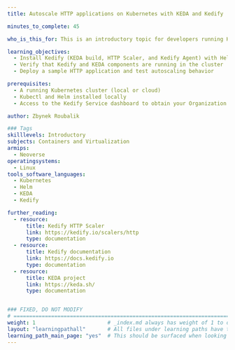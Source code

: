 ```yaml
---
title: Autoscale HTTP applications on Kubernetes with KEDA and Kedify

minutes_to_complete: 45

who_is_this_for: This is an introductory topic for developers running HTTP workloads on Kubernetes who want to enable event-driven autoscaling with KEDA and Kedify.

learning_objectives:
  - Install Kedify (KEDA build, HTTP Scaler, and Kedify Agent) with Helm
  - Verify that Kedify and KEDA components are running in the cluster
  - Deploy a sample HTTP application and test autoscaling behavior

prerequisites:
  - A running Kubernetes cluster (local or cloud)
  - Kubectl and Helm installed locally
  - Access to the Kedify Service dashboard to obtain your Organization ID and API key (sign up at [Kedify dashboard](https://dashboard.kedify.io/))

author: Zbynek Roubalik

### Tags
skilllevels: Introductory
subjects: Containers and Virtualization
armips:
  - Neoverse
operatingsystems:
  - Linux
tools_software_languages:
  - Kubernetes
  - Helm
  - KEDA
  - Kedify

further_reading:
  - resource:
      title: Kedify HTTP Scaler
      link: https://kedify.io/scalers/http
      type: documentation
  - resource:
      title: Kedify documentation
      link: https://docs.kedify.io
      type: documentation
  - resource:
      title: KEDA project
      link: https://keda.sh/
      type: documentation


### FIXED, DO NOT MODIFY
# =============================================================================
weight: 1                       # _index.md always has weight of 1 to order correctly
layout: "learningpathall"       # All files under learning paths have this same wrapper
learning_path_main_page: "yes"  # This should be surfaced when looking for related content. Only set for _index.md of learning path content.
---
```

